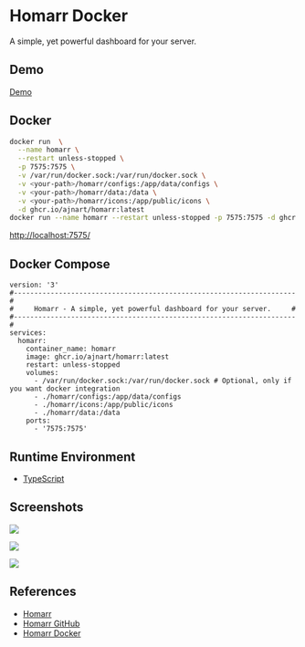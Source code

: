 # Homarr Docker

A simple, yet powerful dashboard for your server.

## Demo
[Demo](https://demo.homarr.dev/)

## Docker
```sh
docker run  \
  --name homarr \
  --restart unless-stopped \
  -p 7575:7575 \
  -v /var/run/docker.sock:/var/run/docker.sock \
  -v <your-path>/homarr/configs:/app/data/configs \
  -v <your-path>/homarr/data:/data \
  -v <your-path>/homarr/icons:/app/public/icons \
  -d ghcr.io/ajnart/homarr:latest
docker run --name homarr --restart unless-stopped -p 7575:7575 -d ghcr.io/ajnart/homarr:latest
```
[http://localhost:7575/](http://localhost:7575/)

## Docker Compose
```
version: '3'
#---------------------------------------------------------------------#
#     Homarr - A simple, yet powerful dashboard for your server.     #
#---------------------------------------------------------------------#
services:
  homarr:
    container_name: homarr
    image: ghcr.io/ajnart/homarr:latest
    restart: unless-stopped
    volumes:
      - /var/run/docker.sock:/var/run/docker.sock # Optional, only if you want docker integration
      - ./homarr/configs:/app/data/configs
      - ./homarr/icons:/app/public/icons
      - ./homarr/data:/data
    ports:
      - '7575:7575'
```

## Runtime Environment
- [TypeScript](https://www.typescriptlang.org/)

## Screenshots
![](https://homarr.dev/img/pictures/homarr-devices-preview/compressed/homarr-devices-2d-mockup-flat-shadow-dark-compressed.webp)

![](https://homarr.dev/assets/images/add-app-modal-d83cff75bb43f2e496c8f419f3424694.webp)

![](https://homarr.dev/assets/images/homarr-organize-fc9b4ffafb0cffcee08adf32a8ad0818.gif)

## References
- [Homarr](https://homarr.dev/)
- [Homarr GitHub](https://github.com/ajnart/homarr)
- [Homarr Docker](https://homarr.dev/docs/getting-started/installation/)